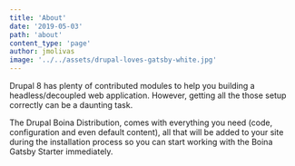 ```yaml
---
title: 'About'
date: '2019-05-03'
path: 'about'
content_type: 'page'
author: jmolivas
image: '../../assets/drupal-loves-gatsby-white.jpg'
---
```


Drupal 8 has plenty of contributed modules to help you building a headless/decoupled web application. However, getting all the those setup correctly can be a daunting task.

The Drupal Boina Distribution, comes with everything you need (code, configuration and even default content), all that will be added to your site during the installation process so you can start working with the Boina Gatsby Starter immediately.
